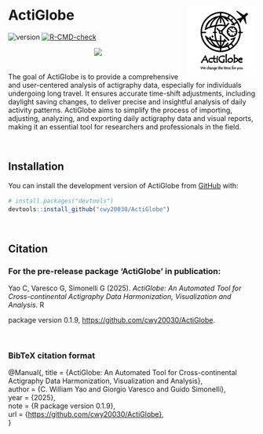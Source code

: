 
# ActiGlobe <a href="https://github.com/cwy20030/ActiGlobe"><img src="man/figures/logo.png" align="right" height="138" alt="ActiGlobe website" /></a>

<!-- badges: start -->

![version](https://img.shields.io/badge/version-0.1.9-green)
[![R-CMD-check](https://github.com/cwy20030/ActiGlobe/actions/workflows/R-CMD-check.yaml/badge.svg)](https://github.com/cwy20030/ActiGlobe/actions/workflows/R-CMD-check.yaml)



<!-- badges: end -->
<div align="center">
  <img src="Logo.png" width="300px" />
</div>

<br>

The goal of ActiGlobe is to provide a comprehensive and user-centered analysis of actigraphy data, especially for individuals undergoing long travel. It ensures accurate time-shift adjustments, including daylight saving changes, to deliver precise and insightful analysis of daily activity patterns. ActiGlobe aims to simplify the process of importing,
adjusting, analyzing, and exporting daily actigraphy data and visual reports, making it an essential tool for researchers and professionals in the field. 

<br>

## Installation

You can install the development version of ActiGlobe from
[GitHub](https://github.com/) with:

``` r
# install.packages("devtools")
devtools::install_github("cwy20030/ActiGlobe")
```

<br>

## Citation 
### For the pre-release package ‘ActiGlobe’ in publication:

  Yao C, Varesco G, Simonelli G (2025). _ActiGlobe: An Automated Tool for Cross-continental Actigraphy Data Harmonization, Visualization and Analysis_. R

  package version 0.1.9, <https://github.com/cwy20030/ActiGlobe>.
  
<br>

### BibTeX citation format
  @Manual{,
    title = {ActiGlobe: An Automated Tool for Cross-continental Actigraphy Data Harmonization, Visualization and Analysis},  
    author = {C. William Yao and Giorgio Varesco and Guido Simonelli},  
    year = {2025},  
    note = {R package version 0.1.9},  
    url = {https://github.com/cwy20030/ActiGlobe},  
  }

